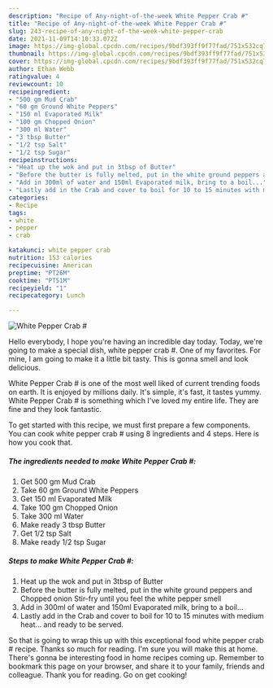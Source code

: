 ```yaml
---
description: "Recipe of Any-night-of-the-week White Pepper Crab #"
title: "Recipe of Any-night-of-the-week White Pepper Crab #"
slug: 243-recipe-of-any-night-of-the-week-white-pepper-crab
date: 2021-11-09T14:10:33.072Z
image: https://img-global.cpcdn.com/recipes/9bdf393ff9f77fad/751x532cq70/white-pepper-crab-recipe-main-photo.jpg
thumbnail: https://img-global.cpcdn.com/recipes/9bdf393ff9f77fad/751x532cq70/white-pepper-crab-recipe-main-photo.jpg
cover: https://img-global.cpcdn.com/recipes/9bdf393ff9f77fad/751x532cq70/white-pepper-crab-recipe-main-photo.jpg
author: Ethan Webb
ratingvalue: 4
reviewcount: 10
recipeingredient:
- "500 gm Mud Crab"
- "60 gm Ground White Peppers"
- "150 ml Evaporated Milk"
- "100 gm Chopped Onion"
- "300 ml Water"
- "3 tbsp Butter"
- "1/2 tsp Salt"
- "1/2 tsp Sugar"
recipeinstructions:
- "Heat up the wok and put in 3tbsp of Butter"
- "Before the butter is fully melted, put in the white ground peppers and Chopped onion Stir-fry until you feel the white pepper smell"
- "Add in 300ml of water and 150ml Evaporated milk, bring to a boil..."
- "Lastly add in the Crab and cover to boil for 10 to 15 minutes with medium heat... and ready to be served."
categories:
- Recipe
tags:
- white
- pepper
- crab

katakunci: white pepper crab 
nutrition: 153 calories
recipecuisine: American
preptime: "PT26M"
cooktime: "PT51M"
recipeyield: "1"
recipecategory: Lunch

---
```



![White Pepper Crab #](https://img-global.cpcdn.com/recipes/9bdf393ff9f77fad/751x532cq70/white-pepper-crab-recipe-main-photo.jpg)

Hello everybody, I hope you're having an incredible day today. Today, we're going to make a special dish, white pepper crab #. One of my favorites. For mine, I am going to make it a little bit tasty. This is gonna smell and look delicious.

White Pepper Crab # is one of the most well liked of current trending foods on earth. It is enjoyed by millions daily. It's simple, it's fast, it tastes yummy. White Pepper Crab # is something which I've loved my entire life. They are fine and they look fantastic.




To get started with this recipe, we must first prepare a few components. You can cook white pepper crab # using 8 ingredients and 4 steps. Here is how you cook that.

<!--inarticleads1-->

##### The ingredients needed to make White Pepper Crab #:

1. Get 500 gm Mud Crab
1. Take 60 gm Ground White Peppers
1. Get 150 ml Evaporated Milk
1. Take 100 gm Chopped Onion
1. Take 300 ml Water
1. Make ready 3 tbsp Butter
1. Get 1/2 tsp Salt
1. Make ready 1/2 tsp Sugar




<!--inarticleads2-->

##### Steps to make White Pepper Crab #:

1. Heat up the wok and put in 3tbsp of Butter
1. Before the butter is fully melted, put in the white ground peppers and Chopped onion Stir-fry until you feel the white pepper smell
1. Add in 300ml of water and 150ml Evaporated milk, bring to a boil...
1. Lastly add in the Crab and cover to boil for 10 to 15 minutes with medium heat... and ready to be served.




So that is going to wrap this up with this exceptional food white pepper crab # recipe. Thanks so much for reading. I'm sure you will make this at home. There's gonna be interesting food in home recipes coming up. Remember to bookmark this page on your browser, and share it to your family, friends and colleague. Thank you for reading. Go on get cooking!
